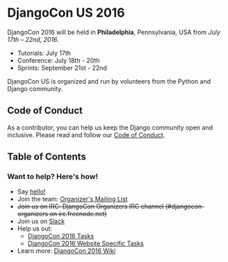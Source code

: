 # DjangoCon US 2016

DjangoCon 2016 will be held in **Philadelphia**, Pennsylvania, USA from *July 17th – 22nd, 2016*.

- Tutorials: July 17th
- Conference: July 18th - 20th
- Sprints: September 21st - 22nd

DjangoCon US is organized and run by volunteers from the Python and Django community.

## Code of Conduct

As a contributor, you can help us keep the Django community open and inclusive.
Please read and follow our [Code of Conduct](https://www.djangoproject.com/conduct/).


## Table of Contents

### Want to help? Here's how!

- Say [hello!](mailto:hello@djangocon.us)
- Join the team: [Organizer's Mailing List](https://groups.google.com/forum/#!forum/djangocon-organizers)
- ~~Join us on IRC: DjangoCon Organizers IRC channel (#djangocon-organizers on irc.freenode.net)~~
- Join us on [Slack](https://djangoconus.slack.com/)
- Help us out:
    - [DjangoCon 2016 Tasks](https://github.com/djangocon/djangocon-us-docs/issues)
    - [DjangoCon 2016 Website Specific Tasks](https://github.com/djangocon/djangocon.us/issues)
- Learn more: [DjangoCon 2016 Wiki](https://github.com/djangocon/djangocon-us-docs/wiki)
